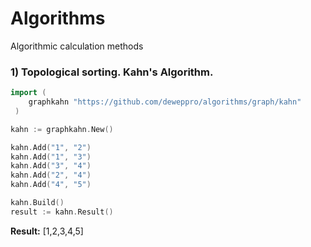 # Algorithms
Algorithmic calculation methods


### 1) Topological sorting. Kahn's Algorithm.

```go
import (
    graphkahn "https://github.com/deweppro/algorithms/graph/kahn"
 )

kahn := graphkahn.New()

kahn.Add("1", "2")
kahn.Add("1", "3")
kahn.Add("3", "4")
kahn.Add("2", "4")
kahn.Add("4", "5")

kahn.Build()
result := kahn.Result()
```

**Result:** [1,2,3,4,5]
